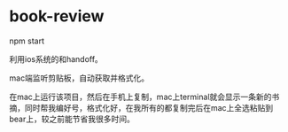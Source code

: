 # book-review

npm start 

利用ios系统的和handoff。

mac端监听剪贴板，自动获取并格式化。

在mac上运行该项目，然后在手机上复制，mac上terminal就会显示一条新的书摘，同时帮我编好号，格式化好，在我所有的都复制完后在mac上全选粘贴到bear上，较之前能节省我很多时间。
